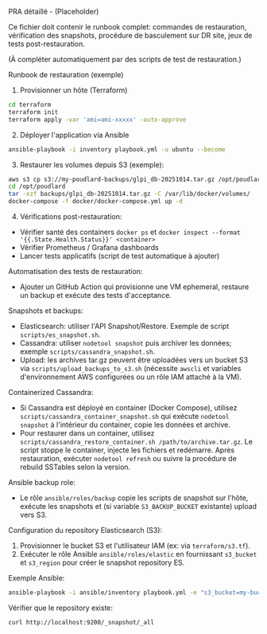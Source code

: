 PRA détaillé - (Placeholder)

Ce fichier doit contenir le runbook complet: commandes de restauration, vérification des snapshots, procédure de basculement sur DR site, jeux de tests post-restauration.

(À compléter automatiquement par des scripts de test de restauration.)

Runbook de restauration (exemple)

1) Provisionner un hôte (Terraform)

```bash
cd terraform
terraform init
terraform apply -var 'ami=ami-xxxxx' -auto-approve
```

2) Déployer l'application via Ansible

```bash
ansible-playbook -i inventory playbook.yml -u ubuntu --become
```

3) Restaurer les volumes depuis S3 (exemple):

```bash
aws s3 cp s3://my-poudlard-backups/glpi_db-20251014.tar.gz /opt/poudlard/backups/
cd /opt/poudlard
tar -xzf backups/glpi_db-20251014.tar.gz -C /var/lib/docker/volumes/
docker-compose -f docker/docker-compose.yml up -d
```

4) Vérifications post-restauration:
- Vérifier santé des containers `docker ps` et `docker inspect --format '{{.State.Health.Status}}' <container>`
- Vérifier Prometheus / Grafana dashboards
- Lancer tests applicatifs (script de test automatique à ajouter)

Automatisation des tests de restauration:
- Ajouter un GitHub Action qui provisionne une VM ephemeral, restaure un backup et exécute des tests d'acceptance.

Snapshots et backups:

- Elasticsearch: utiliser l'API Snapshot/Restore. Exemple de script `scripts/es_snapshot.sh`.
- Cassandra: utiliser `nodetool snapshot` puis archiver les données; exemple `scripts/cassandra_snapshot.sh`.
- Upload: les archives tar.gz peuvent être uploadées vers un bucket S3 via `scripts/upload_backups_to_s3.sh` (nécessite `awscli` et variables d'environnement AWS configurées ou un rôle IAM attaché à la VM).

Containerized Cassandra:

- Si Cassandra est déployé en container (Docker Compose), utilisez `scripts/cassandra_container_snapshot.sh` qui exécute `nodetool snapshot` à l'intérieur du container, copie les données et archive.
- Pour restaurer dans un container, utilisez `scripts/cassandra_restore_container.sh /path/to/archive.tar.gz`. Le script stoppe le container, injecte les fichiers et redémarre. Après restauration, exécuter `nodetool refresh` ou suivre la procédure de rebuild SSTables selon la version.

Ansible backup role:
- Le rôle `ansible/roles/backup` copie les scripts de snapshot sur l'hôte, exécute les snapshots et (si variable `S3_BACKUP_BUCKET` existante) upload vers S3.

Configuration du repository Elasticsearch (S3):

1) Provisionner le bucket S3 et l'utilisateur IAM (ex: via `terraform/s3.tf`).
2) Exécuter le rôle Ansible `ansible/roles/elastic` en fournissant `s3_bucket` et `s3_region` pour créer le snapshot repository ES.

Exemple Ansible:

```bash
ansible-playbook -i ansible/inventory playbook.yml -e "s3_bucket=my-bucket s3_region=eu-west-3" --tags elastic
```

Vérifier que le repository existe:

```bash
curl http://localhost:9200/_snapshot/_all
```
